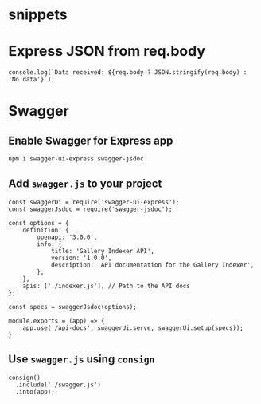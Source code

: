 # snippets

# Express JSON from req.body

```node
console.log(`Data received: ${req.body ? JSON.stringify(req.body) : 'No data'}`);
```

# Swagger

## Enable Swagger for Express app

```bash
npm i swagger-ui-express swagger-jsdoc
```

## Add `swagger.js` to your project

```node
const swaggerUi = require('swagger-ui-express');
const swaggerJsdoc = require('swagger-jsdoc');

const options = {
    definition: {
        openapi: '3.0.0',
        info: {
            title: 'Gallery Indexer API',
            version: '1.0.0',
            description: 'API documentation for the Gallery Indexer',
        },
    },
    apis: ['./indexer.js'], // Path to the API docs
};

const specs = swaggerJsdoc(options);

module.exports = (app) => {
    app.use('/api-docs', swaggerUi.serve, swaggerUi.setup(specs));
}
```

## Use `swagger.js` using `consign`

```node
consign()
  .include('./swagger.js')
  .into(app);
```